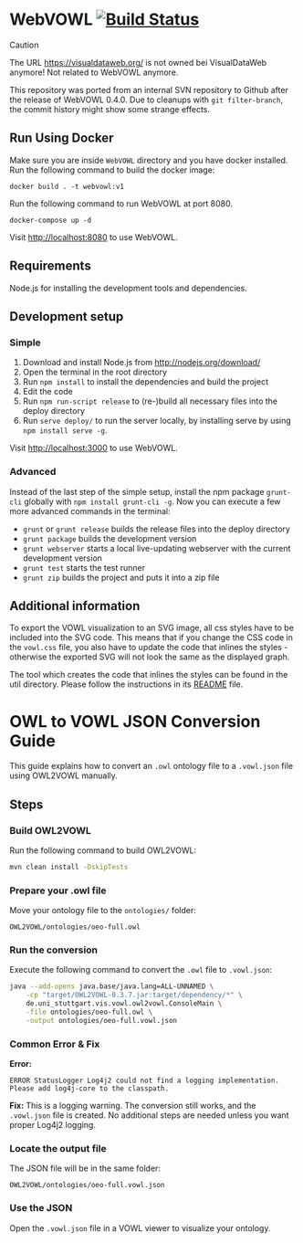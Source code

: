 WebVOWL [![Build Status](https://travis-ci.org/VisualDataWeb/WebVOWL.svg?branch=master)](https://travis-ci.org/VisualDataWeb/WebVOWL)
=======

> [!CAUTION]
> The URL https://visualdataweb.org/ is not owned bei VisualDataWeb anymore! Not related to WebVOWL anymore.

This repository was ported from an internal SVN repository to Github after the release of WebVOWL 0.4.0. Due to cleanups with `git filter-branch`, the commit history might show some strange effects.

Run Using Docker
------------
Make sure you are inside `WebVOWL` directory and you have docker installed. Run the following command to build the docker image:

`docker build . -t webvowl:v1`

Run the following command to run WebVOWL at port 8080. 

`docker-compose up -d` 

Visit [http://localhost:8080](http://localhost:8080) to use WebVOWL.

Requirements
------------

Node.js for installing the development tools and dependencies.


Development setup
-----------------

### Simple ###
1. Download and install Node.js from http://nodejs.org/download/
2. Open the terminal in the root directory
3. Run `npm install` to install the dependencies and build the project
4. Edit the code
5. Run `npm run-script release` to (re-)build all necessary files into the deploy directory
6. Run `serve deploy/` to run the server locally, by installing serve by using `npm install serve -g`.

Visit [http://localhost:3000](http://localhost:3000) to use WebVOWL.

### Advanced ###
Instead of the last step of the simple setup, install the npm package `grunt-cli` globally with
`npm install grunt-cli -g`. Now you can execute a few more advanced commands in the terminal:

* `grunt` or `grunt release` builds the release files into the deploy directory
* `grunt package` builds the development version
* `grunt webserver` starts a local live-updating webserver with the current development version
* `grunt test` starts the test runner
* `grunt zip` builds the project and puts it into a zip file


Additional information
----------------------

To export the VOWL visualization to an SVG image, all css styles have to be included into the SVG code.
This means that if you change the CSS code in the `vowl.css` file, you also have to update the code that
inlines the styles - otherwise the exported SVG will not look the same as the displayed graph.

The tool which creates the code that inlines the styles can be found in the util directory. Please
follow the instructions in its [README](util/VowlCssToD3RuleConverter/README.md) file.




# OWL to VOWL JSON Conversion Guide

This guide explains how to convert an `.owl` ontology file to a `.vowl.json` file using OWL2VOWL manually.

## Steps

### Build OWL2VOWL
Run the following command to build OWL2VOWL:

```bash
mvn clean install -DskipTests
```

### Prepare your .owl file
Move your ontology file to the `ontologies/` folder:

```
OWL2VOWL/ontologies/oeo-full.owl
```

### Run the conversion
Execute the following command to convert the `.owl` file to `.vowl.json`:

```bash
java --add-opens java.base/java.lang=ALL-UNNAMED \
    -cp "target/OWL2VOWL-0.3.7.jar:target/dependency/*" \
    de.uni_stuttgart.vis.vowl.owl2vowl.ConsoleMain \
    -file ontologies/oeo-full.owl \
    -output ontologies/oeo-full.vowl.json
```

### Common Error & Fix

**Error:**
```
ERROR StatusLogger Log4j2 could not find a logging implementation. Please add log4j-core to the classpath.
```

**Fix:**
This is a logging warning. The conversion still works, and the `.vowl.json` file is created. No additional steps are needed unless you want proper Log4j2 logging.

### Locate the output file
The JSON file will be in the same folder:

```
OWL2VOWL/ontologies/oeo-full.vowl.json
```

### Use the JSON
Open the `.vowl.json` file in a VOWL viewer to visualize your ontology.

